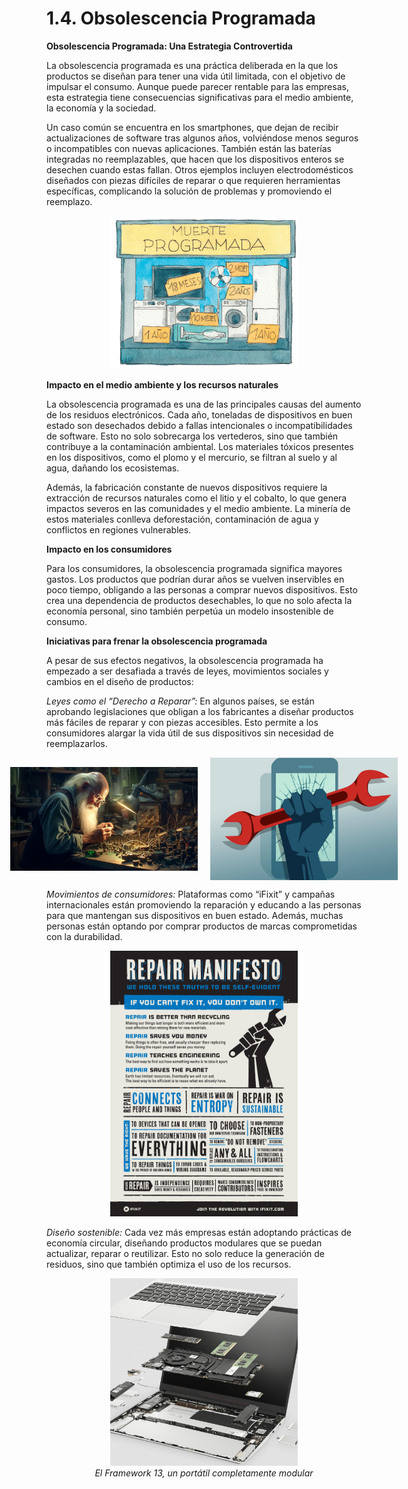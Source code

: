 # 1.4. Obsolescencia Programada

**Obsolescencia Programada: Una Estrategia Controvertida**

La obsolescencia programada es una práctica deliberada en la que los productos se diseñan para tener una vida útil limitada, con el objetivo de impulsar el consumo. Aunque puede parecer rentable para las empresas, esta estrategia tiene consecuencias significativas para el medio ambiente, la economía y la sociedad.

Un caso común se encuentra en los smartphones, que dejan de recibir actualizaciones de software tras algunos años, volviéndose menos seguros o incompatibles con nuevas aplicaciones. También están las baterías integradas no reemplazables, que hacen que los dispositivos enteros se desechen cuando estas fallan. Otros ejemplos incluyen electrodomésticos diseñados con piezas difíciles de reparar o que requieren herramientas específicas, complicando la solución de problemas y promoviendo el reemplazo.

<p align="center">
  <img src="/img/muerte.png" alt="Obsolescencia" style="width: 300px; height: auto;" />
</p>

**Impacto en el medio ambiente y los recursos naturales**

La obsolescencia programada es una de las principales causas del aumento de los residuos electrónicos. Cada año, toneladas de dispositivos en buen estado son desechados debido a fallas intencionales o incompatibilidades de software. Esto no solo sobrecarga los vertederos, sino que también contribuye a la contaminación ambiental. Los materiales tóxicos presentes en los dispositivos, como el plomo y el mercurio, se filtran al suelo y al agua, dañando los ecosistemas.

Además, la fabricación constante de nuevos dispositivos requiere la extracción de recursos naturales como el litio y el cobalto, lo que genera impactos severos en las comunidades y el medio ambiente. La minería de estos materiales conlleva deforestación, contaminación de agua y conflictos en regiones vulnerables.

**Impacto en los consumidores**

Para los consumidores, la obsolescencia programada significa mayores gastos. Los productos que podrían durar años se vuelven inservibles en poco tiempo, obligando a las personas a comprar nuevos dispositivos. Esto crea una dependencia de productos desechables, lo que no solo afecta la economía personal, sino también perpetúa un modelo insostenible de consumo.

**Iniciativas para frenar la obsolescencia programada**

A pesar de sus efectos negativos, la obsolescencia programada ha empezado a ser desafiada a través de leyes, movimientos sociales y cambios en el diseño de productos:

  *Leyes como el “Derecho a Reparar”:* En algunos países, se están aprobando legislaciones que obligan a los fabricantes a diseñar productos más fáciles de reparar y con piezas accesibles. Esto permite a los consumidores alargar la vida útil de sus dispositivos sin necesidad de reemplazarlos.  
  
<p align="center">
  <div style="display: flex; justify-content: center; align-items: center; gap: 20px;">
    <img src="/img/derecho.jpg" alt="Derecho a reparar" style="width: 300px; height: auto;">
    <img src="/img/derecho2.jpg" alt="Derecho a reparar" style="width: 300px; height: auto;">
  </div>
</p>  

  *Movimientos de consumidores:* Plataformas como “iFixit” y campañas internacionales están promoviendo la reparación y educando a las personas para que mantengan sus dispositivos en buen estado. Además, muchas personas están optando por comprar productos de marcas comprometidas con la durabilidad.

  <p align="center">
  <img src="/img/ifixit.jpg" alt="Manifiesto ifixit" style="width: 300px; height: auto;" />
</p>

  *Diseño sostenible:* Cada vez más empresas están adoptando prácticas de economía circular, diseñando productos modulares que se puedan actualizar, reparar o reutilizar. Esto no solo reduce la generación de residuos, sino que también optimiza el uso de los recursos.

<p align="center">
  <img src="/img/framework13.png" alt="Framework 13" style="width: 300px; height: auto;" />
  <br />
  <em>El Framework 13, un portátil completamente modular</em>
</p>
